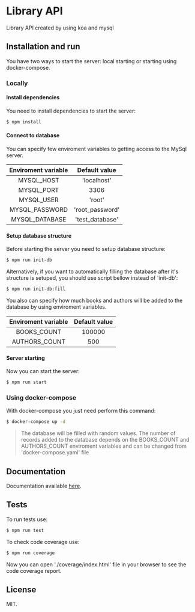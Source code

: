 # Library API

Library API created by using koa and mysql

## Installation and run

You have two ways to start the server: local starting or starting using docker-compose.

### Locally

#### Install dependencies

You need to install dependencies to start the server:

```sh
$ npm install
```

#### Connect to database

You can specify few enviroment variables to getting access to the MySql server.

| Enviroment variable | Default value   |
| :-----------------: |:---------------:|
| MYSQL_HOST          | 'localhost'     |
| MYSQL_PORT          | 3306            |
| MYSQL_USER          | 'root'          |
| MYSQL_PASSWORD      | 'root_password' |
| MYSQL_DATABASE      | 'test_database' |

#### Setup database structure

Before starting the server you need to setup database structure:

```sh
$ npm run init-db
```

Alternatively, if you want to automatically filling the database after it's structure is setuped, you should use script bellow instead of 'init-db':

```sh
$ npm run init-db:fill
```

You also can specify how much books and authors will be added to the database by using enviroment variables.

| Enviroment variable | Default value   |
| :-----------------: |:---------------:|
| BOOKS_COUNT         | 100000          |
| AUTHORS_COUNT       | 500             |

#### Server starting

Now you can start the server:

```sh
$ npm run start
```

### Using docker-compose

With docker-compose you just need perform this command:

```sh
$ docker-compose up -d
```

> The database will be filled with random values. The number of records added to the database depends on the BOOKS_COUNT and AUTHORS_COUNT enviroment variables and can be changed from 'docker-compose.yaml' file

## Documentation

Documentation available [here](https://eliseevnp.github.io/library-api/).

## Tests

To run tests use:

```sh
$ npm run test
```

To check code coverage use:

```sh
$ npm run coverage
```

Now you can open './coverage/index.html' file in your browser to see the code coverage report.

## License

MIT.
